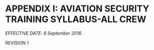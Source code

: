 # APPENDIX I: AVIATION SECURITY TRAINING SYLLABUS-ALL CREW

*EFFECTIVE DATE: 8 September 2016*

REVISION 1
